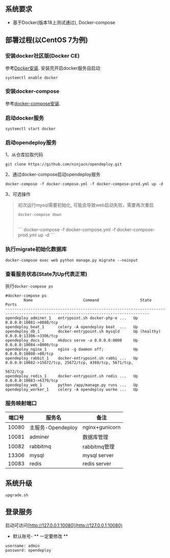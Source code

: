 ## 系统要求
* 基于Docker(版本18上测试通过), Docker-compose

## 部署过程(以CentOS 7为例)

### 安装docker社区版(Docker CE)

参考[Docker安装](https://docs.docker.com/install/linux/docker-ce/centos/).
安装完开启docker服务自启动
```
systemctl enable docker
```

### 安装docker-compose
参考[docker-compose安装](https://docs.docker.com/compose/install/).

### 启动docker服务
```
systemctl start docker
```

### 启动opendeploy服务

1、从仓库拉取代码
```
git clone https://github.com/ninjacn/opendeploy.git 
```

2、通过docker-compose启动opendeploy服务
```
docker-compose -f docker-compose.yml -f docker-compose-prod.yml up -d
```

3、可选操作
>初次运行mysql需要初始化, 可能会导致web启动失败，需要再次重启<br>
>```
>docker-compose down
>```
> <br>
>```
>docker-compose -f docker-compose.yml -f docker-compose-prod.yml up -d
>```

### 执行migrate初始化数据库
```
docker-compose exec web python manage.py migrate --noinput
```

### 查看服务状态(State为Up代表正常)
执行<code>docker-compose ps</code>
```
#docker-compose ps
        Name                      Command                  State                                   Ports
-------------------------------------------------------------------------------------------------------------------------------------
opendeploy_adminer_1   entrypoint.sh docker-php-e ...   Up             0.0.0.0:10081->8080/tcp
opendeploy_beat_1      celery -A opendeploy beat  ...   Up
opendeploy_db_1        docker-entrypoint.sh mysqld      Up (healthy)   0.0.0.0:13306->3306/tcp
opendeploy_docs_1      mkdocs serve -a 0.0.0.0:8000     Up             0.0.0.0:10084->8000/tcp
opendeploy_nginx_1     nginx -g daemon off;             Up             0.0.0.0:10080->80/tcp
opendeploy_rabbit_1    docker-entrypoint.sh rabbi ...   Up             0.0.0.0:10082->15672/tcp, 25672/tcp, 4369/tcp, 5671/tcp,
                                                                       5672/tcp
opendeploy_redis_1     docker-entrypoint.sh redis ...   Up             0.0.0.0:10083->6379/tcp
opendeploy_web_1       python /app/manage.py runs ...   Up
opendeploy_worker_1    celery -A opendeploy worke ...   Up
```

### 服务映射端口
|端口号  |服务名  |备注  |
| --- | --- | --- |
|10080  | 主服务-Opendeploy | nginx+gunicorn |
|10081 | adminer | 数据库管理 |
|10082 | rabbitmq | rabbitmq管理 |
|13306 | mysql | mysql server |
|10083 | redis | redis server |

## 系统升级
```upgrade.sh```

## 登录服务
启动可访问[http://127.0.0.1:10080](http://127.0.0.1:10080)

* 默认账号- ** 一定要修改 **
```
username: admin
password: opendeploy
```

